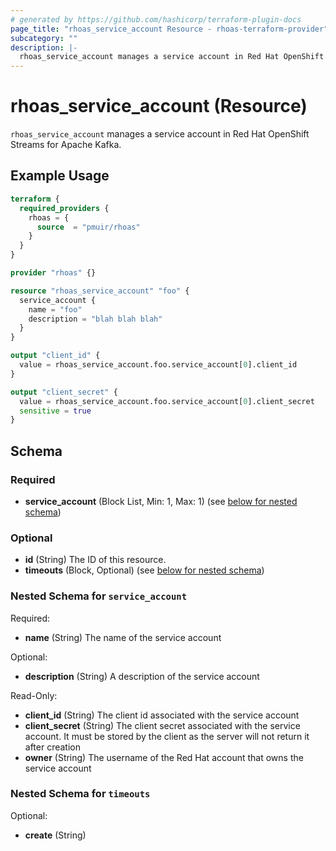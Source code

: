 ```yaml
---
# generated by https://github.com/hashicorp/terraform-plugin-docs
page_title: "rhoas_service_account Resource - rhoas-terraform-provider"
subcategory: ""
description: |-
  rhoas_service_account manages a service account in Red Hat OpenShift Streams for Apache Kafka.
---
```


# rhoas_service_account (Resource)

`rhoas_service_account` manages a service account in Red Hat OpenShift Streams for Apache Kafka.

## Example Usage

```terraform
terraform {
  required_providers {
    rhoas = {
      source  = "pmuir/rhoas"
    }
  }
}

provider "rhoas" {}

resource "rhoas_service_account" "foo" {
  service_account {
    name = "foo"
    description = "blah blah blah"
  }
}

output "client_id" {
  value = rhoas_service_account.foo.service_account[0].client_id
}

output "client_secret" {
  value = rhoas_service_account.foo.service_account[0].client_secret
  sensitive = true
}
```

<!-- schema generated by tfplugindocs -->
## Schema

### Required

- **service_account** (Block List, Min: 1, Max: 1) (see [below for nested schema](#nestedblock--service_account))

### Optional

- **id** (String) The ID of this resource.
- **timeouts** (Block, Optional) (see [below for nested schema](#nestedblock--timeouts))

<a id="nestedblock--service_account"></a>
### Nested Schema for `service_account`

Required:

- **name** (String) The name of the service account

Optional:

- **description** (String) A description of the service account

Read-Only:

- **client_id** (String) The client id associated with the service account
- **client_secret** (String) The client secret associated with the service account. It must be stored by the client as the server will not return it after creation
- **owner** (String) The username of the Red Hat account that owns the service account


<a id="nestedblock--timeouts"></a>
### Nested Schema for `timeouts`

Optional:

- **create** (String)


